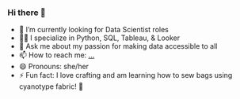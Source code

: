 ### Hi there 👋

- 🔭 I’m currently looking for Data Scientist roles
- 🧑‍💻 I specialize in Python, SQL, Tableau, & Looker
- 💬 Ask me about my passion for making data accessible to all
- 📫 How to reach me: [...](https://www.linkedin.com/in/chloe-le-comte/)
- 😄 Pronouns: she/her
- ⚡ Fun fact: I love crafting and am learning how to sew bags using cyanotype fabric! 🧵

<!--
**chloelecomte/chloelecomte** is a ✨ _special_ ✨ repository because its `README.md` (this file) appears on your GitHub profile.

Here are some ideas to get you started:

- 🔭 I’m currently working on ...
- 🌱 I’m currently learning ...
- 👯 I’m looking to collaborate on ...
- 🤔 I’m looking for help with ...
- 💬 Ask me about ...
- 📫 How to reach me: ...
- 😄 Pronouns: ...
- ⚡ Fun fact: ...
-->

